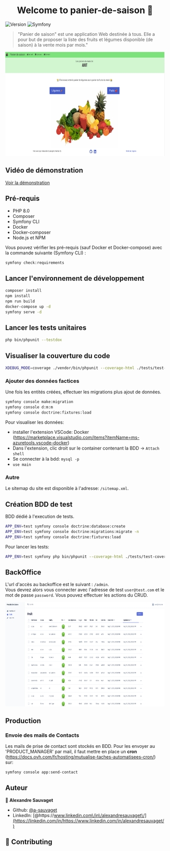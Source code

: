 <h1 align="center">Welcome to panier-de-saison 👋</h1>
<p>
  <img alt="Version" src="https://img.shields.io/badge/version-1.0.0-blue.svg?cacheSeconds=2592000" />
  <img alt="Symfony" src="https://img.shields.io/badge/Made%20with-Symfony%205.3-blue" />
</p>

> &#34;Panier de saison&#34; est une application Web destinée à tous. Elle a pour but de proposer la liste des fruits et légumes disponible (de saison) à la vente mois par mois.&#34;

<img src="./documents/homepage.png"
  width="600"
  height="330"
/>

## Vidéo de démonstration

[Voir la démonstration](https://www.youtube.com/watch?v=AvldhkEKDqI&ab_channel=AlexandreSAUVAGET)

## Pré-requis

- PHP 8.0
- Composer
- Symfony CLI
- Docker
- Docker-composer
- Node.js et NPM

Vous pouvez vérifier les pré-requis (sauf Docker et Docker-compose) avec la commande suivante (Symfony CLI) :

```bash
symfony check:requirements
```

## Lancer l'environnement de développement

```bash
composer install
npm install
npm run build
docker-compose up -d
symfony serve -d
```

## Lancer les tests unitaires

```bash
php bin/phpunit --testdox
```

## Visualiser la couverture du code

```bash
XDEBUG_MODE=coverage ./vendor/bin/phpunit --coverage-html ./tests/test-coverage
```

### Ajouter des données factices

Une fois les entités créées, effectuer les migrations plus ajout de données.

```bash
symfony console make:migration
symfony console d:m:m
symfony console doctrine:fixtures:load
```

Pour visualiser les données:

- installer l'extension VSCode: Docker (https://marketplace.visualstudio.com/items?itemName=ms-azuretools.vscode-docker)
- Dans l'extension, clic droit sur le container contenant la BDD -> `Attach shell`
- Se connecter à la bdd: `mysql -p`
- `use main`

### Autre

Le sitemap du site est disponible à l'adresse: `/sitemap.xml`.

## Création BDD de test

BDD dédié à l'execution de tests.

```bash
APP_ENV=test symfony console doctrine:database:create
APP_ENV=test symfony console doctrine:migrations:migrate -n
APP_ENV=test symfony console doctrine:fixtures:load
```

Pour lancer les tests:

```bash
APP_ENV=test symfony php bin/phpunit --coverage-html ./tests/test-coverage
```

## BackOffice

L'url d'accès au backoffice est le suivant : `/admin`.</br>
Vous devrez alors vous connecter avec l'adresse de test `user@test.com` et le mot de passe `password`.
Vous pouvez effectuer les actions du CRUD.

<img src="./documents/admin_fruits.png"
  width="600"
  height="330"
/>

## Production

### Envoie des mails de Contacts

Les mails de prise de contact sont stockés en BDD. Pour les envoyer au 'PRODUCT_MANAGER' par mail, il faut mettre en place un **cron** (https://docs.ovh.com/fr/hosting/mutualise-taches-automatisees-cron/) sur:

```bash
symfony console app:send-contact
```

## Auteur

👤 **Alexandre Sauvaget**
- Github: [@a-sauvaget](https://github.com/a-sauvaget)
- LinkedIn: [@https:\/\/www.linkedin.com\/in\/alexandresauvaget\/](https://linkedin.com/in/https://www.linkedin.com/in/alexandresauvaget/)
## 🤝 Contributing
